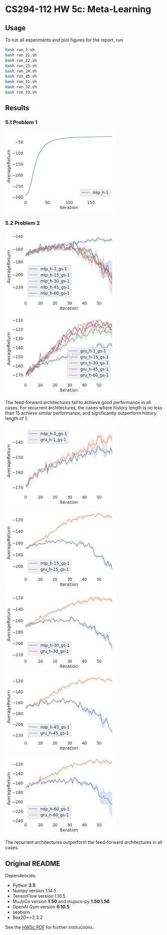 # CS294-112 HW 5c: Meta-Learning
## Usage

To run all experiments and plot figures for the report, run

```bash
bash run_1.sh
bash run_21.sh
bash run_22.sh
bash run_23.sh
bash run_24.sh
bash run_25.sh
bash run_31.sh
bash run_32.sh
bash run_33.sh
```

## Results
### 5.1 Problem 1
<p float="left">
  <img src="./results/p1.png" width="350"/>
</p>

### 5.2 Problem 2
<p float="left">
  <img src="./results/p2_mlp.png" width="350"/>
  <img src="./results/p2_gru.png" width="350"/>
</p>
The feed-forward architectures fail to achieve good performance in all cases. For recurrent architectures, the cases where history length is no less than 15 achieve similar performance, and significantly outperform history length of 1.

<p float="left">
  <img src="./results/p2_1.png" width="350"/>
  <img src="./results/p2_15.png" width="350"/>
  <img src="./results/p2_30.png" width="350"/>
  <img src="./results/p2_45.png" width="350"/>
  <img src="./results/p2_60.png" width="350"/>
</p>
The recurrent architectures outperform the feed-forward architectures in all cases.

## Original README
Dependencies:
 * Python **3.5**
 * Numpy version 1.14.5
 * TensorFlow version 1.10.5
 * MuJoCo version **1.50** and mujoco-py **1.50.1.56**
 * OpenAI Gym version **0.10.5**
 * seaborn
 * Box2D==2.3.2

See the [HW5c PDF](hw5c_instructions.pdf) for further instructions.
